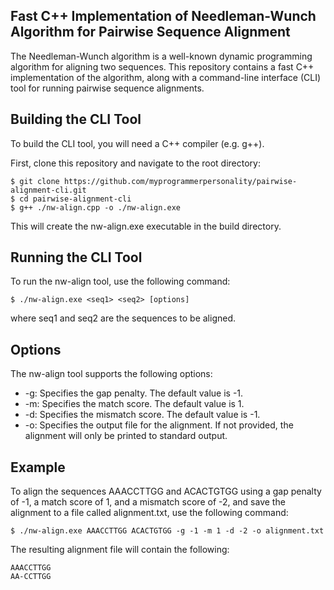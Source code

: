 ## Fast C++ Implementation of Needleman-Wunch Algorithm for Pairwise Sequence Alignment
The Needleman-Wunch algorithm is a well-known dynamic programming algorithm for aligning two sequences. This repository contains a fast C++ implementation of the algorithm, along with a command-line interface (CLI) tool for running pairwise sequence alignments.

## Building the CLI Tool
To build the CLI tool, you will need a C++ compiler (e.g. g++).

First, clone this repository and navigate to the root directory:
```
$ git clone https://github.com/myprogrammerpersonality/pairwise-alignment-cli.git
$ cd pairwise-alignment-cli
$ g++ ./nw-align.cpp -o ./nw-align.exe
```
This will create the nw-align.exe executable in the build directory.

## Running the CLI Tool
To run the nw-align tool, use the following command:
```
$ ./nw-align.exe <seq1> <seq2> [options]
```
where seq1 and seq2 are the sequences to be aligned.

## Options
The nw-align tool supports the following options:
* -g: Specifies the gap penalty. The default value is -1.
* -m: Specifies the match score. The default value is 1.
* -d: Specifies the mismatch score. The default value is -1.
* -o: Specifies the output file for the alignment. If not provided, the alignment will only be printed to standard output.

## Example
To align the sequences AAACCTTGG and ACACTGTGG using a gap penalty of -1, a match score of 1, and a mismatch score of -2, and save the alignment to a file called alignment.txt, use the following command:
```
$ ./nw-align.exe AAACCTTGG ACACTGTGG -g -1 -m 1 -d -2 -o alignment.txt
```
The resulting alignment file will contain the following:
```
AAACCTTGG
AA-CCTTGG
```